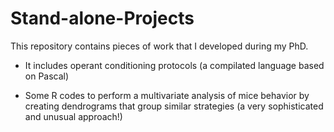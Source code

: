# Stand-alone-Projects
 This repository contains pieces of work that I developed during my PhD.
 - It includes operant conditioning protocols (a compilated language based on Pascal)
 
 - Some R codes to perform a multivariate analysis of mice behavior by creating dendrograms that group similar strategies (a very sophisticated and unusual approach!)
